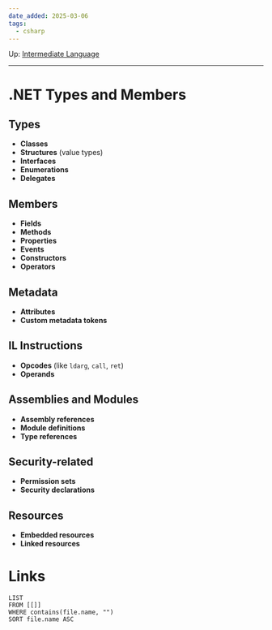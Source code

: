 ```yaml
---
date_added: 2025-03-06
tags:
  - csharp
---
```

Up: [Intermediate Language](Intermediate%20Language.md)
___
 # .NET Types and Members

## Types

- **Classes**
- **Structures** (value types)
- **Interfaces**
- **Enumerations**
- **Delegates**

## Members

- **Fields**
- **Methods**
- **Properties**
- **Events**
- **Constructors**
- **Operators**

## Metadata

- **Attributes**
- **Custom metadata tokens**

## IL Instructions

- **Opcodes** (like `ldarg`, `call`, `ret`)
- **Operands**

## Assemblies and Modules

- **Assembly references**
- **Module definitions**
- **Type references**

## Security-related

- **Permission sets**
- **Security declarations**

## Resources

- **Embedded resources**
- **Linked resources**
# Links
```dataview
LIST
FROM [[]]
WHERE contains(file.name, "")
SORT file.name ASC
```
